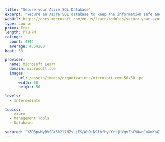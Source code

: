 ```yaml
---
title: "Secure your Azure SQL Database"
excerpt: "Secure an Azure SQL database to keep the information safe and diagnose potential security concerns as they happen."
webUrl: https://docs.microsoft.com/en-us/learn/modules/secure-your-azure-sql-database/
type: course
price: Free
length: PT1H7M
ratings:
  count: 4944
  average: 4.54288
heat: 53

provider:
  name: Microsoft Learn
  domain: microsoft.com
  images:
    - url: /assets/images/organizations/microsoft.com-50x50.jpg
      width: 50
      height: 50

levels:
  - Intermediate

topics:
  - Azure
  - Management Tools
  - Databases

secured: "VZD3pwMyBVSG43k2l7NZsLjE9/Wb9+N9IhfbyUYejjHVgmZhCVNwqCnXmKoGIYY8sh34Sed7ypMP35IiM65xZ4Q7Ok1THzP6g+DUsYvwjeFo2mipD6SGx20Ei+3zfWH/CbB/fJBGtzoro09U9ZeJAdrui+fR5hoMyS3urY68kComvbk58A7sEa/VyZmZ8GNUyB49TeHqGCXqIYbiUsBkFG61VMUDPZHcW9RjD2SVoL952WKnwVlE6RegTdk+o3aMpj/jNsyQu3zjTsIgWoiGm1lDLGcEkYvrR45vqOr+s0EEwUhl+bxOZlcK1f6SHafSu8ARia+ddXnIZ5WKcAU5kmewkVeRLniHaWip/tQ7JyU3vtqRw2nwI6uG6lWG+bgdEGQJe+l7XimqqZ0nONDwlJivDJiWSpnxW5IptJo6G6o=;vbaPRTeKxAQv7RrwrAruSQ=="
---
```



